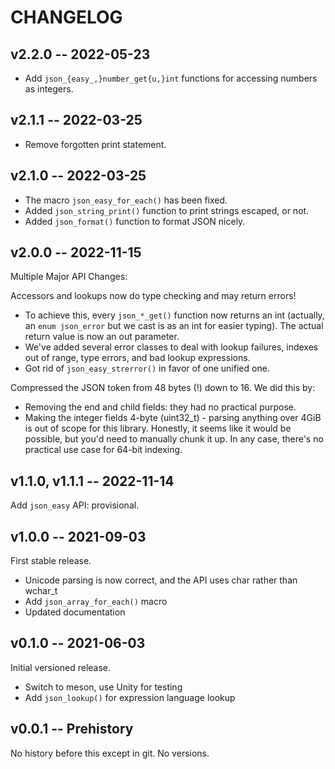 # CHANGELOG

## v2.2.0 -- 2022-05-23

- Add `json_{easy_,}number_get{u,}int` functions for accessing numbers as
  integers.

## v2.1.1 -- 2022-03-25

- Remove forgotten print statement.

## v2.1.0 -- 2022-03-25

- The macro `json_easy_for_each()` has been fixed.
- Added `json_string_print()` function to print strings escaped, or not.
- Added `json_format()` function to format JSON nicely.

## v2.0.0 -- 2022-11-15

Multiple Major API Changes:

Accessors and lookups now do type checking and may return errors!

- To achieve this, every `json_*_get()` function now returns an int (actually,
  an `enum json_error` but we cast is as an int for easier typing). The actual
  return value is now an out parameter.
- We've added several error classes to deal with lookup failures, indexes out of
  range, type errors, and bad lookup expressions.
- Got rid of `json_easy_strerror()` in favor of one unified one.

Compressed the JSON token from 48 bytes (!) down to 16. We did this by:

- Removing the end and child fields: they had no practical purpose.
- Making the integer fields 4-byte (uint32_t) - parsing anything over 4GiB is
  out of scope for this library. Honestly, it seems like it would be possible,
  but you'd need to manually chunk it up. In any case, there's no practical use
  case for 64-bit indexing.

## v1.1.0, v1.1.1 -- 2022-11-14

Add `json_easy` API: provisional.

## v1.0.0 -- 2021-09-03

First stable release.

- Unicode parsing is now correct, and the API uses char rather than wchar_t
- Add `json_array_for_each()` macro
- Updated documentation

## v0.1.0 -- 2021-06-03

Initial versioned release.

- Switch to meson, use Unity for testing
- Add `json_lookup()` for expression language lookup

## v0.0.1 -- Prehistory

No history before this except in git. No versions.
